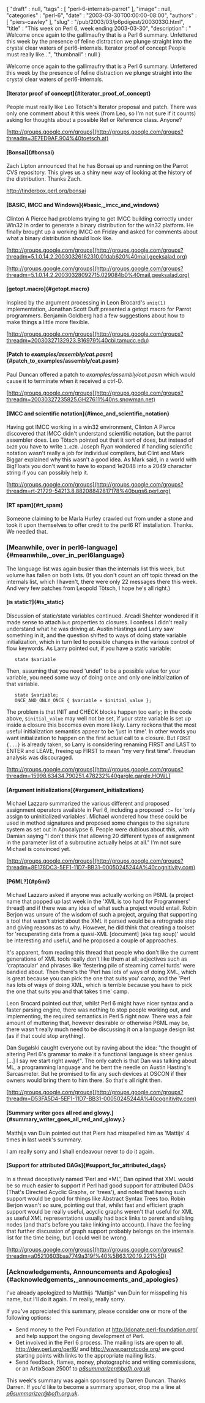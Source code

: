 {
   "draft" : null,
   "tags" : [
      "perl-6-internals-parrot"
   ],
   "image" : null,
   "categories" : "perl-6",
   "date" : "2003-03-30T00:00:00-08:00",
   "authors" : [
      "piers-cawley"
   ],
   "slug" : "/pub/2003/03/p6pdigest/20030330.html",
   "title" : "This week on Perl 6, week ending 2003-03-30",
   "description" : " Welcome once again to the gallimaufry that is a Perl 6 summary. Unfettered this week by the presence of feline distraction we plunge straight into the crystal clear waters of perl6-internals. Iterator proof of concept People must really like...",
   "thumbnail" : null
}





Welcome once again to the gallimaufry that is a Perl 6 summary.
Unfettered this week by the presence of feline distraction we plunge
straight into the crystal clear waters of perl6-internals.

#### [Iterator proof of concept]{#iterator_proof_of_concept}

People must really like Leo Tötsch's Iterator proposal and patch. There
was only one comment about it this week (from Leo, so I'm not sure if it
counts) asking for thoughts about a possible Ref or Reference class.
Anyone?

[http://groups.google.com/groups](http://groups.google.com/groups?threadm=3E7ED9AF.904%40toetsch.at)

#### [Bonsai]{#bonsai}

Zach Lipton announced that he has Bonsai up and running on the Parrot
CVS repository. This gives us a shiny new way of looking at the history
of the distribution. Thanks Zach.

<http://tinderbox.perl.org/bonsai>

#### [BASIC, IMCC and Windows]{#basic,_imcc_and_windows}

Clinton A Pierce had problems trying to get IMCC building correctly
under Win32 in order to generate a binary distribution for the win32
platform. He finally brought up a working IMCC on Friday and asked for
comments about what a binary distribution should look like.

[http://groups.google.com/groups](http://groups.google.com/groups?threadm=5.1.0.14.2.20030326162310.01dab620%40mail.geeksalad.org)

[http://groups.google.com/groups](http://groups.google.com/groups?threadm=5.1.0.14.2.20030328092715.029084b0%40mail.geeksalad.org)

#### [getopt.macro]{#getopt.macro}

Inspired by the argument processing in Leon Brocard's `uniq(1)`
implementation, Jonathan Scott Duff presented a getopt macro for Parrot
programmers. Benjamin Goldberg had a few suggestions about how to make
things a little more flexible.

[http://groups.google.com/groups](http://groups.google.com/groups?threadm=20030327132923.B16979%40cbi.tamucc.edu)

#### [Patch to *examples/assembly/cat.pasm*]{#patch_to_examples/assembly/cat.pasm}

Paul Duncan offered a patch to *examples/assembly/cat.pasm* which would
cause it to terminate when it received a ctrl-D.

[http://groups.google.com/groups](http://groups.google.com/groups?threadm=20030327235825.GH27611%40ns.snowman.net)

#### [IMCC and scientific notation]{#imcc_and_scientific_notation}

Having got IMCC working in a win32 environment, Clinton A Pierce
discovered that IMCC didn't understand scientific notation, but the
parrot assembler does. Leo Tötsch pointed out that it sort of does, but
instead of `1e20` you have to write `1.e20`. Joseph Ryan wondered if
handling scientific notation wasn't really a job for individual
compilers, but Clint and Mark Biggar explained why this wasn't a good
idea. As Mark said, in a world with BigFloats you don't want to have to
expand 1e2048 into a 2049 character string if you can possibly help it.

[http://groups.google.com/groups](http://groups.google.com/groups?threadm=rt-21729-54213.8.88208842817178%40bugs6.perl.org)

#### [RT spam]{#rt_spam}

Someone claiming to be Marla Hurley crawled out from under a stone and
took it upon themselves to offer credit to the perl6 RT installation.
Thanks. We needed that.

### [Meanwhile, over in perl6-language]{#meanwhile,_over_in_perl6language}

The language list was again busier than the internals list this week,
but volume has fallen on both lists. (If you don't count an off topic
thread on the internals list, which I haven't, there were only 22
messages there this week. And very few patches from Leopold Tötsch, I
hope he's all right.)

#### [is static?]{#is_static}

Discussion of static/state variables continued. Arcadi Shehter wondered
if it made sense to attach `but` properties to closures. I confess I
didn't really understand what he was driving at. Austin Hastings and
Larry saw something in it, and the question shifted to ways of doing
state variable initialization, which in turn led to possible changes in
the various control of flow keywords. As Larry pointed out, if you have
a static variable:

       state $variable

Then, assuming that you need 'undef' to be a possible value for your
variable, you need some way of doing once and only one initialization of
that variable.

       state $variable;
       ONCE_AND_ONLY_ONCE { $variable = $initial_value };

The problem is that INIT and CHECK blocks happen too early; in the code
above, `$initial_value` may well not be set, if your state variable is
set up inside a closure this becomes even more likely. Larry reckons
that the most useful initialization semantics appear to be 'just in
time'. In other words you want initialization to happen on the first
actual call to a closure. But `FIRST {...}` is already taken, so Larry
is considering renaming FIRST and LAST to ENTER and LEAVE, freeing up
FIRST to mean "my very first time". Freudian analysis was discouraged.

[http://groups.google.com/groups](http://groups.google.com/groups?threadm=15998.63434.790251.478232%40gargle.gargle.HOWL)

#### [Argument initializations]{#argument_initializations}

Michael Lazzaro summarized the various different and proposed assignment
operators available in Perl 6, including a proposed `::=` for 'only
assign to uninitialized variables'. Michael wondered how these could be
used in method signatures and proposed some changes to the signature
system as set out in Apocalypse 6. People were dubious about this, with
Damian saying "I don't think that allowing 20 different types of
assignment in the parameter list of a subroutine actually helps at all."
I'm not sure Michael is convinced yet.

[http://groups.google.com/groups](http://groups.google.com/groups?threadm=8E178DC3-5EF1-11D7-BB31-00050245244A%40cognitivity.com)

#### [P6ML?]{#p6ml}

Michael Lazzaro asked if anyone was actually working on P6ML (a project
name that popped up last week in the 'XML is too hard for Programmers'
thread) and if there was any idea of what such a project would entail.
Robin Berjon was unsure of the wisdom of such a project, arguing that
supporting a tool that wasn't strict about the XML it parsed would be a
retrograde step and giving reasons as to why. However, he did think that
creating a toolset for 'recuperating data from a quasi-XML \[document\]
(aka tag soup)' would be interesting and useful, and he proposed a
couple of approaches.

It's apparent, from reading this thread that people who don't like the
current generations of XML tools really don't like them at all:
adjectives such as 'craptacular' and phrases like 'festering pile of
steaming camel turds' were bandied about. Then there's the 'Perl has
lots of ways of doing XML, which is great because you can pick the one
that suits you' camp, and the 'Perl has lots of ways of doing XML, which
is terrible because you have to pick the one that suits you and that
takes time' camp.

Leon Brocard pointed out that, whilst Perl 6 might have nicer syntax and
a faster parsing engine, there was nothing to stop people working out,
and implementing, the required semantics in Perl 5 right now. There was
a fair amount of muttering that, however desirable or otherwise P6ML may
be, there wasn't really much need to be discussing it on a language
design list (as if that could stop anything).

Dan Sugalski caught everyone out by raving about the idea: "the thought
of altering Perl 6's grammar to make it a functional language is sheer
genius \[...\] I say we start right away!". The only catch is that Dan
was talking about ML, a programming language and he bent the needle on
Austin Hasting's Sarcasmeter. But he promised to fix any such devices at
OSCON if their owners would bring them to him there. So that's all right
then.

[http://groups.google.com/groups](http://groups.google.com/groups?threadm=D53FA5D4-5EF1-11D7-BB31-00050245244A%40cognitivity.com)

#### [Summary writer goes all red and glowy.]{#summary_writer_goes_all_red_and_glowy.}

Matthijs van Duin pointed out that Piers had misspelled him as 'Mattijs'
4 times in last week's summary.

I am really sorry and I shall endeavour never to do it again.

#### [Support for attributed DAGs]{#support_for_attributed_dags}

In a thread deceptively named 'Perl and \*ML', Dan opined that XML would
be so much easier to support if Perl had good support for attributed
DAGs (That's Directed Acyclic Graphs, or 'trees'), and noted that having
such support would be good for things like Abstract Syntax Trees too.
Robin Berjon wasn't so sure, pointing out that, whilst fast and
efficient graph support would be really useful, acyclic graphs weren't
that useful for XML as useful XML representations usually had back links
to parent and sibling nodes (and that's before you take linking into
account). I have the feeling that further discussion of graph support
probably belongs on the internals list for the time being, but I could
well be wrong.

[http://groups.google.com/groups](http://groups.google.com/groups?threadm=a05210603baa7749a319f%40%5B63.120.19.221%5D)

### [Acknowledgements, Announcements and Apologies]{#acknowledgements,_announcements_and_apologies}

I've already apologized to Matthijs "Mattijs" van Duin for misspelling
his name, but I'll do it again. I'm really, really sorry.

If you've appreciated this summary, please consider one or more of the
following options:

-   Send money to the Perl Foundation at
    <http://donate.perl-foundation.org/> and help support the ongoing
    development of Perl.
-   Get involved in the Perl 6 process. The mailing lists are open to
    all. <http://dev.perl.org/perl6/> and <http://www.parrotcode.org/>
    are good starting points with links to the appropriate mailing
    lists.
-   Send feedback, flames, money, photographic and writing commissions,
    or an ArtixScan 2500f to *<p6summarizer@bofh.org.uk>*

This week's summary was again sponsored by Darren Duncan. Thanks Darren.
If you'd like to become a summary sponsor, drop me a line at
*<p6summarizer@bofh.org.uk>*.



